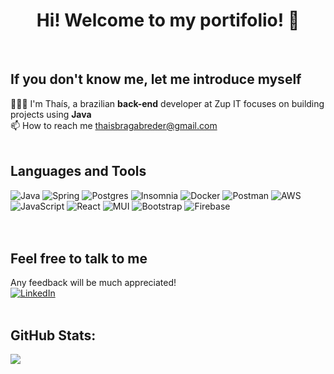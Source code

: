 <!-- Proudly created with GPRM ( https://gprm.itsvg.in ) -->
<h1 align="center"> Hi! Welcome to my portifolio! 💫</h1>
 <br>
 
##  If you don't know me, let me introduce myself
 
👩🏻‍💻 I'm Thaís, a brazilian **back-end** developer at Zup IT focuses on building projects using **Java**<br>
📫 How to reach me thaisbragabreder@gmail.com
  <br><br>
  
##  Languages and Tools
  
![Java](https://img.shields.io/badge/java-%23ED8B00.svg?style=for-the-badge&logo=openjdk&logoColor=white) ![Spring](https://img.shields.io/badge/spring-%236DB33F.svg?style=for-the-badge&logo=spring&logoColor=white) ![Postgres](https://img.shields.io/badge/postgres-%23316192.svg?style=for-the-badge&logo=postgresql&logoColor=white)  ![Insomnia](https://img.shields.io/badge/Insomnia-black?style=for-the-badge&logo=insomnia&logoColor=5849BE)  ![Docker](https://img.shields.io/badge/docker-%230db7ed.svg?style=for-the-badge&logo=docker&logoColor=white) ![Postman](https://img.shields.io/badge/Postman-FF6C37?style=for-the-badge&logo=postman&logoColor=white)  ![AWS](https://img.shields.io/badge/AWS-%23FF9900.svg?style=for-the-badge&logo=amazon-aws&logoColor=white)  ![JavaScript](https://img.shields.io/badge/javascript-%23323330.svg?style=for-the-badge&logo=javascript&logoColor=%23F7DF1E) ![React](https://img.shields.io/badge/react-%2320232a.svg?style=for-the-badge&logo=react&logoColor=%2361DAFB) ![MUI](https://img.shields.io/badge/MUI-%230081CB.svg?style=for-the-badge&logo=mui&logoColor=white) ![Bootstrap](https://img.shields.io/badge/bootstrap-%238511FA.svg?style=for-the-badge&logo=bootstrap&logoColor=white) ![Firebase](https://img.shields.io/badge/Firebase-039BE5?style=for-the-badge&logo=Firebase&logoColor=white)  
<br> <br>


##  Feel free to talk to me
Any feedback will be much appreciated!<br>
[![LinkedIn](https://img.shields.io/badge/LinkedIn-%230077B5.svg?logo=linkedin&logoColor=white)](https://linkedin.com/in/thaisbbreder) 
 <br> <br>
 
 ##  GitHub Stats:
![](https://github-readme-stats.vercel.app/api/top-langs/?username=thaisbbreder&theme=default&hide_border=true&include_all_commits=false&count_private=false&layout=compact)

<!-- Proudly created with GPRM ( https://gprm.itsvg.in ) --> 
 
 



 
